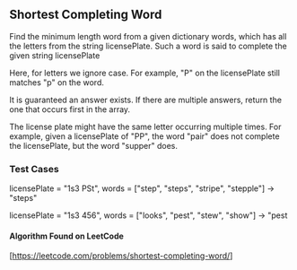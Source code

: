 ## Shortest Completing Word

Find the minimum length word from a given dictionary words, which has all the letters from the string licensePlate. Such a word is said to complete the given string licensePlate

Here, for letters we ignore case. For example, "P" on the licensePlate still matches "p" on the word.

It is guaranteed an answer exists. If there are multiple answers, return the one that occurs first in the array.

The license plate might have the same letter occurring multiple times. For example, given a licensePlate of "PP", the word "pair" does not complete the licensePlate, but the word "supper" does.



### Test Cases

licensePlate = "1s3 PSt", words = ["step", "steps", "stripe", "stepple"] -> "steps"

licensePlate = "1s3 456", words = ["looks", "pest", "stew", "show"] -> "pest



#### Algorithm Found on LeetCode

[https://leetcode.com/problems/shortest-completing-word/]